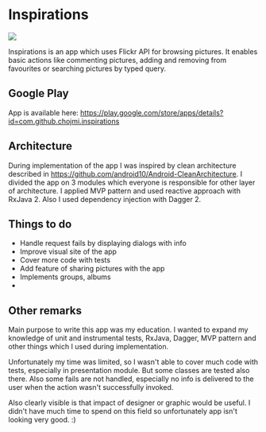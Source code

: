 # Inspirations
![](https://circleci.com/gh/kix3000/Inspirations.svg?style=shield&circle-token=:circle-token)

Inspirations is an app which uses Flickr API for browsing pictures. It enables basic actions like commenting pictures, adding and removing from favourites or searching pictures by typed query.

## Google Play
App is available here: <https://play.google.com/store/apps/details?id=com.github.chojmi.inspirations>

## Architecture
During implementation of the app I was inspired by clean architecture described in <https://github.com/android10/Android-CleanArchitecture>. I divided the app on 3 modules which everyone is responsible for other layer of architecture. I applied MVP pattern and used reactive approach with RxJava 2. Also I used dependency injection with Dagger 2. 

## Things to do
 - Handle request fails by displaying dialogs with info
 - Improve visual site of the app
 - Cover more code with tests
 - Add feature of sharing pictures with the app
 - Implements groups, albums
 -

## Other remarks
Main purpose to write this app was my education. I wanted to expand my knowledge of unit and instrumental tests, RxJava, Dagger, MVP pattern and other things which I used during implementation. 

Unfortunately my time was limited, so I wasn't able to cover much code with tests, especially in presentation module. But some classes are tested also there. Also some fails are not handled, especially no info is delivered to the user when the action wasn't successfully invoked.

Also clearly visible is that impact of designer or graphic would be useful. I didn't have much time to spend on this field so unfortunately app isn't looking very good. :)
